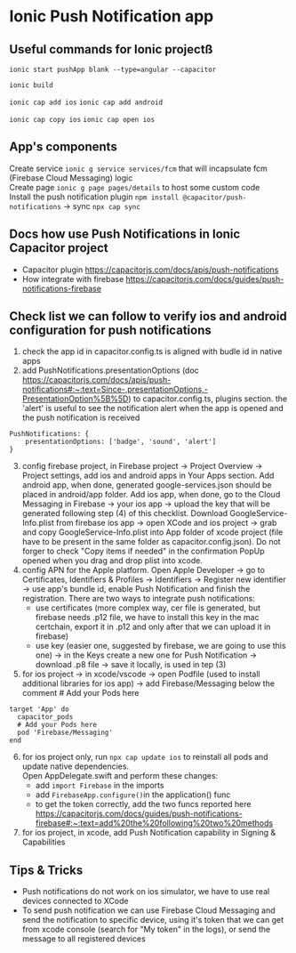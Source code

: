 # Ionic Push Notification app

## Useful commands for Ionic projectß
`ionic start pushApp blank --type=angular --capacitor`

`ionic build`

`ionic cap add ios`
`ionic cap add android`

`ionic cap copy ios`
`ionic cap open ios`

## App's components
Create service `ionic g service services/fcm` that will incapsulate fcm (Firebase Cloud Messaging) logic  
Create page `ionic g page pages/details` to host some custom code  
Install the push notification plugin `npm install @capacitor/push-notifications` -> sync `npx cap sync`

## Docs how use Push Notifications in Ionic Capacitor project
- Capacitor plugin https://capacitorjs.com/docs/apis/push-notifications
- How integrate with firebase https://capacitorjs.com/docs/guides/push-notifications-firebase

## Check list we can follow to verify ios and android configuration for push notifications 
1. check the app id in capacitor.config.ts is aligned with budle id in native apps
2. add PushNotifications.presentationOptions (doc https://capacitorjs.com/docs/apis/push-notifications#:~:text=Since-,presentationOptions,-PresentationOption%5B%5D) to capacitor.config.ts, plugins section.
the 'alert' is useful to see the notification alert when the app is opened and the push notification is received
```
PushNotifications: {
    presentationOptions: ['badge', 'sound', 'alert']
}
```
3. config firebase project, in Firebase project -> Project Overview -> Project settings, add ios and 
android apps in Your Apps section.
Add android app, when done, generated google-services.json should be placed in android/app folder.
Add ios app, when done, go to the Cloud Messaging in Firebase -> your ios app -> upload the key that
will be generated following step (4) of this checklist.
Download GoogleService-Info.plist from firebase ios app -> open XCode and ios project 
-> grab and copy GoogleService-Info.plist into App folder of xcode project (file have to be present in 
the same folder as capacitor.config.json). Do not forger to check "Copy items if needed" in the 
confirmation PopUp opened when you drag and drop plist into xcode.
4. config APN for the Apple platform. Open Apple Developer -> go to Certificates, Identifiers & Profiles 
-> Identifiers -> Register new identifier -> use app's bundle id, enable Push Notification and finish the 
registration. There are two ways to integrate push notifications: 
    - use certificates (more complex way, cer file is generated, but firebase needs .p12 file, 
    we have to install this key in the mac certchain, export it in .p12 and only after that we can
    upload it in firebase)
    - use key (easier one, suggested by firebase, we are going to use this one) -> in the Keys 
    create a new one for Push Notification -> download .p8 file -> save it locally, is used in tep (3)  
5. for ios project -> in xcode/vscode -> open Podfile (used to install additional libraries for
ios app) -> add Firebase/Messaging below the comment # Add your Pods here
```
target 'App' do
  capacitor_pods
  # Add your Pods here
  pod 'Firebase/Messaging'
end
```
6. for ios project only, run `npx cap update ios` to reinstall all pods and update native dependencies.  
Open AppDelegate.swift and perform these changes:
    - add `import Firebase` in the imports
    - add `FirebaseApp.configure()`in the application() func
    - to get the token correctly, add the two funcs reported here https://capacitorjs.com/docs/guides/push-notifications-firebase#:~:text=add%20the%20following%20two%20methods
7. for ios project, in xcode, add Push Notification capability in Signing & Capabilities

## Tips & Tricks
- Push notifications do not work on ios simulator, we have to use real devices connected to XCode
- To send push notification we can use Firebase Cloud Messaging and send the notification to specific device, using it's token that we can get from xcode console (search for "My token" in the logs), or send the message to all registered devices